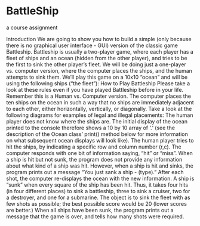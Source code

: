 # BattleShip
a course assignment

Introduction
We are going to show you how to build a simple (only because there is no graphical user interface - GUI) version of the classic game Battleship.
Battleship is usually a two-player game, where each player has a fleet of ships and an ocean (hidden from the other player), and tries to be the first to sink the other player’s fleet.
We will be doing just a one-player vs. computer version, where the computer places the ships, and the human attempts to sink them.
We’ll play this game on a 10x10 “ocean” and will be using the following ships (“the fleet”): 
How to Play Battleship
Please take a look at these rules even if you have played Battleship before in your life.
Remember this is a Human vs. Computer version.
The computer places the ten ships on the ocean in such a way that no ships are immediately adjacent to each other, either horizontally, vertically, or diagonally. Take a look at the following diagrams for examples of legal and illegal placements: 
The human player does not know where the ships are. The initial display of the ocean printed to the console therefore shows a 10 by 10 array of ‘.‘ (see the description of the Ocean class’
print() method below for more information on what subsequent ocean displays will look like).
The human player tries to hit the ships, by indicating a specific row and column number (r,c).
The computer responds with one bit of information saying, “hit” or “miss”.
When a ship is hit but not sunk, the program does not provide any information about what kind of a ship was hit. However, when a ship is hit and sinks, the program prints out a message “You just sank a ship - (type).” After each shot, the computer re-displays the ocean with the new information.
A ship is “sunk” when every square of the ship has been hit. Thus, it takes four hits (in four different places) to sink a battleship, three to sink a cruiser, two for a destroyer, and one for a submarine.
The object is to sink the fleet with as few shots as possible; the best possible score would be 20 (lower scores are better.) When all ships have been sunk, the program prints out a message that the game is over, and tells how many shots were required.

